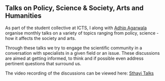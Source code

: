 ## Talks on Policy, Science & Society, Arts and Humanities

As part of the student collective at ICTS, I along with [Adhip Agarwala](https://www.icts.res.in/people/adhip-agarwala) organise monthly talks on a variety of topics ranging from policy, science - how it affects the society and arts.

Through these talks we try to engage the scientific community in a conversation with specialists in a given field or an issue. These discussions are aimed at getting informed, to think and if possible even address pertinent questions that surround us.

The video recording of the discussions can be viewed here: [Sthayi Talks](https://www.youtube.com/channel/UCDGuCURnEg47eZv5eDgyJng)
